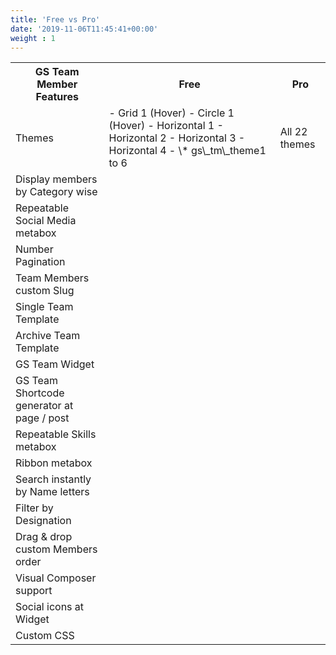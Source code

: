 ```yaml
---
title: 'Free vs Pro'
date: '2019-11-06T11:45:41+00:00'
weight : 1
---
```

<div class="table-responsive"><table class="free-vs-pro"><tbody><tr><th>GS Team Member Features</th><th>Free</th><th>Pro</th></tr><tr><td>Themes</td><td class="themes-list">- Grid 1 (Hover)
- Circle 1 (Hover)
- Horizontal 1
- Horizontal 2
- Horizontal 3
- Horizontal 4
- \* gs\_tm\_theme1 to 6

</td><td>All 22 themes</td></tr><tr><td>Display members by Category wise</td><td></td><td></td></tr><tr><td>Repeatable Social Media metabox</td><td></td><td></td></tr><tr><td>Number Pagination</td><td></td><td></td></tr><tr><td>Team Members custom Slug</td><td></td><td></td></tr><tr><td>Single Team Template</td><td></td><td></td></tr><tr><td>Archive Team Template</td><td></td><td></td></tr><tr><td>GS Team Widget</td><td></td><td></td></tr><tr><td>GS Team Shortcode generator at page / post</td><td></td><td></td></tr><tr><td>Repeatable Skills metabox</td><td></td><td></td></tr><tr><td>Ribbon metabox</td><td></td><td></td></tr><tr><td>Search instantly by Name letters</td><td></td><td></td></tr><tr><td>Filter by Designation</td><td></td><td></td></tr><tr><td>Drag &amp; drop custom Members order</td><td></td><td></td></tr><tr><td>Visual Composer support</td><td></td><td></td></tr><tr><td>Social icons at Widget</td><td></td><td></td></tr><tr><td>Custom CSS</td><td></td><td></td></tr></tbody></table>

</div>